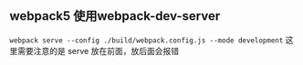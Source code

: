 ## webpack5 使用webpack-dev-server

`webpack serve --config ./build/webpack.config.js --mode development` 这里需要注意的是 serve 放在前面，放后面会报错
